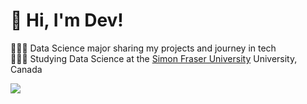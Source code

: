 # 👋 Hi, I'm Dev!
👩🏻‍💻 Data Science major sharing my projects and journey in tech<br/>
👩🏻‍🎓 Studying Data Science at the [Simon Fraser University](https://www.sfu.ca/) University, Canada<br/>

<!-- GitHub stats from https://github.com/anuraghazra/github-readme-stats -->
![](https://github-readme-stats.vercel.app/api?username=dv-21&theme=radical&hide_border=false&include_all_commits=true&count_private=true)<br/>
